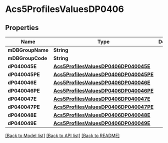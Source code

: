 # Acs5ProfilesValuesDP0406

## Properties
Name | Type | Description | Notes
------------ | ------------- | ------------- | -------------
**mDBGroupName** | **String** |  | 
**mDBGroupCode** | **String** |  | 
**dP040045E** | [**Acs5ProfilesValuesDP0406DP040045E**](Acs5ProfilesValuesDP0406DP040045E.md) |  | 
**dP040045PE** | [**Acs5ProfilesValuesDP0406DP040045PE**](Acs5ProfilesValuesDP0406DP040045PE.md) |  | 
**dP040046E** | [**Acs5ProfilesValuesDP0406DP040046E**](Acs5ProfilesValuesDP0406DP040046E.md) |  | 
**dP040046PE** | [**Acs5ProfilesValuesDP0406DP040046PE**](Acs5ProfilesValuesDP0406DP040046PE.md) |  | 
**dP040047E** | [**Acs5ProfilesValuesDP0406DP040047E**](Acs5ProfilesValuesDP0406DP040047E.md) |  | 
**dP040047PE** | [**Acs5ProfilesValuesDP0406DP040047PE**](Acs5ProfilesValuesDP0406DP040047PE.md) |  | 
**dP040048E** | [**Acs5ProfilesValuesDP0406DP040048E**](Acs5ProfilesValuesDP0406DP040048E.md) |  | 
**dP040049E** | [**Acs5ProfilesValuesDP0406DP040049E**](Acs5ProfilesValuesDP0406DP040049E.md) |  | 

[[Back to Model list]](../README.md#documentation-for-models) [[Back to API list]](../README.md#documentation-for-api-endpoints) [[Back to README]](../README.md)


